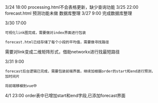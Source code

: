 3/24 18:00
processing.html不会表格更新，缺少查询功能
3/25 22:00
forecast.html 预测功能未做
数据库整理
3/27 9:00
完成数据库整理

3/30 17:00

    可视化link图完成，需要做对index界面进行包装

    forecast.html已经存储了每个小段的平均值，需要做寻找路径

需要对link变成二维矩阵形式，借助networkx进行找最短路径

3/31 9:00

    forecast后台逻辑已完成，需要包装前端界面，继续加根据order的start和end进行预测，加时间片

    将前端移植到vue中

4/1 23:00
order表中已增加start和end字段,已添加forecast界面
